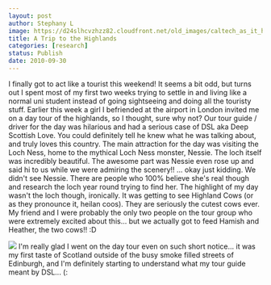 ```yaml
---
layout: post
author: Stephany L
image: https://d24slhcvzhzz82.cloudfront.net/old_images/caltech_as_it_happens/6a0105349b8251970b013487bfc090970c.jpg
title: A Trip to the Highlands 
categories: [research]
status: Publish
date: 2010-09-30
---
```



I finally got to act like a tourist this weekend! It seems a bit odd, but turns out I spent most of my first two weeks trying to settle in and living like a normal uni student instead of going sightseeing and doing all the touristy stuff. Earlier this week a girl I befriended at the airport in London invited me on a day tour of the highlands, so I thought, sure why not? Our tour guide / driver for the day was hilarious and had a serious case of DSL aka Deep Scottish Love. You could definitely tell he knew what he was talking about, and truly loves this country. The main attraction for the day was visiting the Loch Ness, home to the mythical Loch Ness monster, Nessie. The loch itself was incredibly beautiful. The awesome part was Nessie even rose up and said hi to us while we were admiring the scenery!!
... okay just kidding. We didn't see Nessie. There are people who 100% believe she's real though and research the loch year round trying to find her. The highlight of my day wasn't the loch though, ironically. It was getting to see Highland Cows (or as they pronounce it, heilan coos). They are seriously the cutest cows ever. My friend and I were probably the only two people on the tour group who were extremely excited about this... but we actually got to feed Hamish and Heather, the two cows!! :D

![](https://d24slhcvzhzz82.cloudfront.net/old_images/caltech_as_it_happens/6a0105349b8251970b013487c974cc970c.jpg)
I'm really glad I went on the day tour even on such short notice... it was my first taste of Scotland outside of the busy smoke filled streets of Edinburgh, and I'm definitely starting to understand what my tour guide meant by DSL... (:

